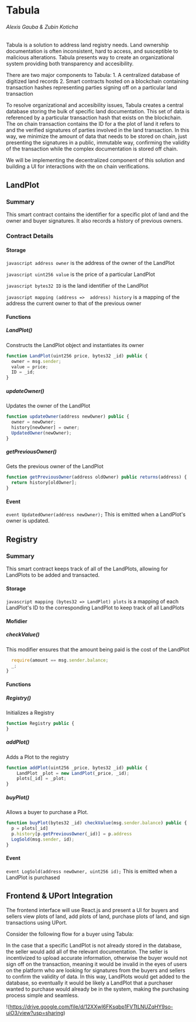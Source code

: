 # Tabula 
###### Alexis Gauba & Zubin Koticha 

Tabula is a solution to address land registry needs. Land ownership documentation is often inconsistent, hard to access, and susceptible to malicious alterations. Tabula presents way to create an organizational system providing both transparency and accesibility.  

There are two major components to Tabula: 
	1. A centralized database of digitized land records 
	2. Smart contracts hosted on a blockchain containing transaction hashes representing parties signing off on a particular land transaction 

To resolve organizational and accesibility issues, Tabula creates a central database storing the bulk of specific land documentation. This set of data is referenced by a particular transaction hash that exists on the blockchain. The on chain transaction contains the ID for a the plot of land it refers to and the verified signatures of parties involved in the land transaction. In this way, we minimize the amount of data that needs to be stored on chain, just presenting the signatures in a public, immutable way, confirming the validity of the transaction while the complex documentation is stored off chain. 

We will be implementing the decentralized component of this solution and building a UI for interactions with the on chain verifications. 

## LandPlot
### Summary

This smart contract contains the identifier for a specific plot of land and the owner and buyer signatures. It also records a history of previous owners. 

### Contract Details 

#### Storage
```javascript address owner``` is the address of the owner of the LandPlot 

```javascript uint256 value``` is the price of a particular LandPlot

```javascript bytes32 ID``` is the land identifier of the LandPlot 

```javascript mapping (address =>  address) history``` is a mapping of the address the current owner to that of the previous owner  

#### Functions 

##### LandPlot() 
Constructs the LandPlot object and instantiates its owner

```javascript
function LandPlot(uint256 price, bytes32 _id) public {
  owner = msg.sender;
  value = price;
  ID = _id;
}
```

##### updateOwner() 
Updates the owner of the LandPlot

```javascript
function updateOwner(address newOwner) public {
  owner = newOwner; 
  history[newOwner] = owner; 
  UpdatedOwner(newOwner);
}
```

##### getPreviousOwner() 
Gets the previous owner of the LandPlot

```javascript
function getPreviousOwner(address oldOwner) public returns(address) {
  return history[oldOwner];
}
```

#### Event
```event UpdatedOwner(address newOwner);``` This is emitted when a LandPlot's owner is updated.

## Registry 
### Summary

This smart contract keeps track of all of the LandPlots, allowing for LandPlots to be added and transacted. 

#### Storage
```javascript mapping (bytes32 => LandPlot) plots``` is a mapping of each LandPlot's ID to the corresponding LandPlot to keep track of all LandPlots

#### Mofidier

##### checkValue()
This modifier ensures that the amount being paid is the cost of the LandPlot

```javascript modifier checkValue(uint amount) {
  require(amount == msg.sender.balance;
  _;
}
```

#### Functions 

##### Registry() 
Initializes a Registry 

```javascript
function Registry public {
}
```

##### addPlot() 
Adds a Plot to the registry 

```javascript
function addPlot(uint256 _price, bytes32 _id) public {
	LandPlot _plot = new LandPlot(_price, _id);
	plots[_id] = _plot;
}
```

##### buyPlot()
Allows a buyer to purchase a Plot.

```javascript
function buyPlot(bytes32 _id) checkValue(msg.sender.balance) public {
  p = plots[_id]
  p.history[p.getPreviousOwner(_id)] = p.address
  LogSold(msg.sender, id);
}
```

#### Event
```event LogSold(address newOwner, uint256 id);``` This is emitted when a LandPlot is purchased

## Frontend & UPort Integration 
The frontend interface will use React.js and present a UI for buyers and sellers view plots of land, add plots of land, purchase plots of land, and sign transactions using UPort. 


Consider the following flow for a buyer using Tabula: 

In the case that a specific LandPlot is not already stored in the database, the seller would add all of the relevant documentation. The seller is incentivized to upload accurate information, otherwise the buyer would not sign off on the transaction, meaning it would be invalid in the eyes of users on the platform who are looking for signatures from the buyers and sellers to confirm the validity of data. In this way, LandPlots would get added to the database, so eventually it would be likely a LandPlot that a purchaser wanted to purchase would already be in the system, making the purchasing process simple and seamless. 

!(https://drive.google.com/file/d/12XXwI6FKsqbp1FVTtLNUZqHY9so-uiO3/view?usp=sharing)




